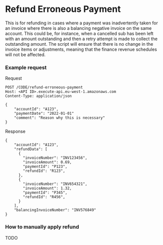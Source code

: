 # Refund Erroneous Payment

This is for refunding in cases where a payment was inadvertently taken for an invoice
where there is also a balancing negative invoice on the same account.
This could be, for instance, when a cancelled sub has been left with an amount outstanding
and then a retry attempt is made to collect the outstanding amount.
The script will ensure that there is no change in the invoice items or adjustments, meaning
that the finance revenue schedules will not be affected.

### Example request

Request

```http
POST /CODE/refund-erroneous-payment
Host: <API ID>.execute-api.eu-west-1.amazonaws.com
Content-Type: application/json

{
    "accountId": "A123",
    "paymentDate": "2022-01-01"
    "comment": "Reason why this is necessary"
}
```

Response

```
{
    "accountId": "A123",
    "refundData": [
      {
        "invoiceNumber": "INV123456",
        "invoiceAmount": 0.69,
        "paymentId": "P123",
        "refundId": "R123",
      },
      {
        "invoiceNumber": "INV654321",
        "invoiceAmount": 1.32,
        "paymentId": "P345",
        "refundId": "R456",
      }
    ],
    "balancingInvoiceNumber": "INV576849"
}
```

### How to manually apply refund

TODO
